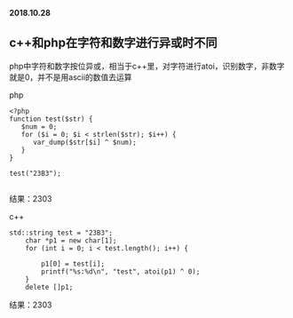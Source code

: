 **2018.10.28**

## c++和php在字符和数字进行异或时不同
php中字符和数字按位异或，相当于c++里，对字符进行atoi，识别数字，非数字就是0，并不是用ascii的数值去运算

php
```
<?php
function test($str) {
   $num = 0;
   for ($i = 0; $i < strlen($str); $i++) {
      var_dump($str[$i] ^ $num);
   }
}

test("23B3");


```
结果：2303

c++
```
std::string test = "23B3";
    char *p1 = new char[1];
    for (int i = 0; i < test.length(); i++) {
        
        p1[0] = test[i];
        printf("%s:%d\n", "test", atoi(p1) ^ 0);
    }
    delete []p1;
```
结果：2303